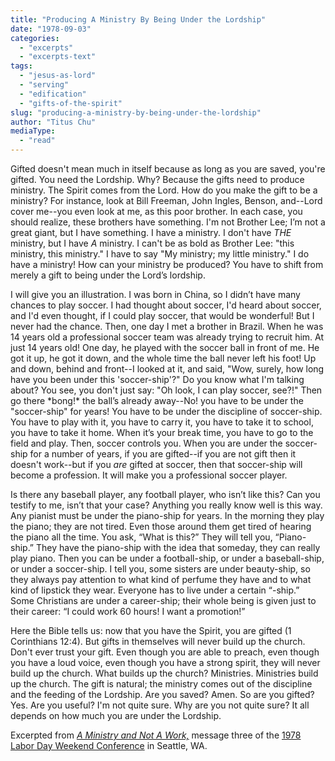 ```yaml
---
title: "Producing A Ministry By Being Under the Lordship"
date: "1978-09-03"
categories: 
  - "excerpts"
  - "excerpts-text"
tags: 
  - "jesus-as-lord"
  - "serving"
  - "edification"
  - "gifts-of-the-spirit"
slug: "producing-a-ministry-by-being-under-the-lordship"
author: "Titus Chu"
mediaType: 
  - "read"
---
```


Gifted doesn't mean much in itself because as long as you are saved, you're gifted. You need the Lordship. Why? Because the gifts need to produce ministry. The Spirit comes from the Lord. How do you make the gift to be a ministry? For instance, look at Bill Freeman, John Ingles, Benson, and--Lord cover me--you even look at me, as this poor brother. In each case, you should realize, these brothers have something. I'm not Brother Lee; I’m not a great giant, but I have something. I have a ministry. I don't have _THE_ ministry, but I have _A_ ministry. I can't be as bold as Brother Lee: "this ministry, this ministry." I have to say "My ministry; my little ministry." I do have a ministry! How can your ministry be produced? You have to shift from merely a gift to being under the Lord’s lordship. 

I will give you an illustration. I was born in China, so I didn’t have many chances to play soccer. I had thought about soccer, I'd heard about soccer, and I'd even thought, if I could play soccer, that would be wonderful! But I never had the chance. Then, one day I met a brother in Brazil. When he was 14 years old a professional soccer team was already trying to recruit him. At just 14 years old! One day, he played with the soccer ball in front of me. He got it up, he got it down, and the whole time the ball never left his foot! Up and down, behind and front--I looked at it, and said, "Wow, surely, how long have you been under this 'soccer-ship'?" Do you know what I'm talking about? You see, you don't just say: "Oh look, I can play soccer, see?!" Then go there \*bong!\* the ball’s already away--No! you have to be under the "soccer-ship" for years! You have to be under the discipline of soccer-ship. You have to play with it, you have to carry it, you have to take it to school, you have to take it home. When it’s your break time, you have to go to the field and play. Then, soccer controls you. When you are under the soccer-ship for a number of years, if you are gifted--if you are not gift then it doesn't work--but if you _are_ gifted at soccer, then that soccer-ship will become a profession. It will make you a professional soccer player. 

Is there any baseball player, any football player, who isn’t like this? Can you testify to me, isn’t that your case? Anything you really know well is this way. Any pianist must be under the piano-ship for years. In the morning they play the piano; they are not tired. Even those around them get tired of hearing the piano all the time. You ask, “What is this?” They will tell you, “Piano-ship.” They have the piano-ship with the idea that someday, they can really play piano. Then you can be under a football-ship, or under a baseball-ship, or under a soccer-ship. I tell you, some sisters are under beauty-ship, so they always pay attention to what kind of perfume they have and to what kind of lipstick they wear. Everyone has to live under a certain “-ship.” Some Christians are under a career-ship; their whole being is given just to their career: “I could work 60 hours! I want a promotion!” 

Here the Bible tells us: now that you have the Spirit, you are gifted (1 Corinthians 12:4). But gifts in themselves will never build up the church. Don't ever trust your gift. Even though you are able to preach, even though you have a loud voice, even though you have a strong spirit, they will never build up the church. What builds up the church? Ministries. Ministries build up the church. The gift is natural; the ministry comes out of the discipline and the feeding of the Lordship. Are you saved? Amen. So are you gifted? Yes. Are you useful? I'm not quite sure. Why are you not quite sure? It all depends on how much you are under the Lordship.

Excerpted from _[A Ministry and Not A Work,](https://www.asweetsavor.org/a-ministry-and-not-a-work/)_ message three of the [1978 Labor Day Weekend Conference](https://www.asweetsavor.org/1978-labor-day-weekend-conference/) in Seattle, WA.
